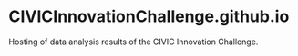 # CIVICInnovationChallenge.github.io
Hosting of data analysis results of the CIVIC Innovation Challenge.
